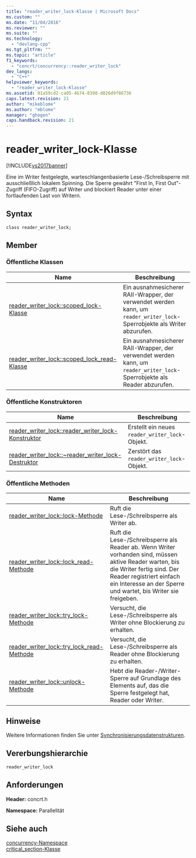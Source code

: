 ```yaml
---
title: "reader_writer_lock-Klasse | Microsoft Docs"
ms.custom: ""
ms.date: "11/04/2016"
ms.reviewer: ""
ms.suite: ""
ms.technology: 
  - "devlang-cpp"
ms.tgt_pltfrm: ""
ms.topic: "article"
f1_keywords: 
  - "concrt/concurrency::reader_writer_lock"
dev_langs: 
  - "C++"
helpviewer_keywords: 
  - "reader_writer_lock-Klasse"
ms.assetid: 91a59cd2-ca05-4b74-8398-d826d9f86736
caps.latest.revision: 21
author: "mikeblome"
ms.author: "mblome"
manager: "ghogen"
caps.handback.revision: 21
---
```

# reader_writer_lock-Klasse
[!INCLUDE[vs2017banner](../../../assembler/inline/includes/vs2017banner.md)]

Eine im Writer festgelegte, warteschlangenbasierte Lese\-\/Schreibsperre mit ausschließlich lokalem Spinning.  Die Sperre gewährt "First In, First Out"\-Zugriff \(FIFO\-Zugriff\) auf Writer und blockiert Reader unter einer fortlaufenden Last von Writern.  
  
## Syntax  
  
```  
class reader_writer_lock;  
```  
  
## Member  
  
### Öffentliche Klassen  
  
|Name|**Beschreibung**|  
|----------|----------------------|  
|[reader\_writer\_lock::scoped\_lock\-Klasse](../Topic/reader_writer_lock::scoped_lock%20Class.md)|Ein ausnahmesicherer RAII\-Wrapper, der verwendet werden kann, um `reader_writer_lock`\-Sperrobjekte als Writer abzurufen.|  
|[reader\_writer\_lock::scoped\_lock\_read\-Klasse](../Topic/reader_writer_lock::scoped_lock_read%20Class.md)|Ein ausnahmesicherer RAII\-Wrapper, der verwendet werden kann, um `reader_writer_lock`\-Sperrobjekte als Reader abzurufen.|  
  
### Öffentliche Konstruktoren  
  
|Name|**Beschreibung**|  
|----------|----------------------|  
|[reader\_writer\_lock::reader\_writer\_lock\-Konstruktor](../Topic/reader_writer_lock::reader_writer_lock%20Constructor.md)|Erstellt ein neues `reader_writer_lock`\-Objekt.|  
|[reader\_writer\_lock::~reader\_writer\_lock\-Destruktor](../Topic/reader_writer_lock::~reader_writer_lock%20Destructor.md)|Zerstört das `reader_writer_lock`\-Objekt.|  
  
### Öffentliche Methoden  
  
|Name|**Beschreibung**|  
|----------|----------------------|  
|[reader\_writer\_lock::lock\-Methode](../Topic/reader_writer_lock::lock%20Method.md)|Ruft die Lese\-\/Schreibsperre als Writer ab.|  
|[reader\_writer\_lock::lock\_read\-Methode](../Topic/reader_writer_lock::lock_read%20Method.md)|Ruft die Lese\-\/Schreibsperre als Reader ab.  Wenn Writer vorhanden sind, müssen aktive Reader warten, bis die Writer fertig sind.  Der Reader registriert einfach ein Interesse an der Sperre und wartet, bis Writer sie freigeben.|  
|[reader\_writer\_lock::try\_lock\-Methode](../Topic/reader_writer_lock::try_lock%20Method.md)|Versucht, die Lese\-\/Schreibsperre als Writer ohne Blockierung zu erhalten.|  
|[reader\_writer\_lock::try\_lock\_read\-Methode](../Topic/reader_writer_lock::try_lock_read%20Method.md)|Versucht, die Lese\-\/Schreibsperre als Reader ohne Blockierung zu erhalten.|  
|[reader\_writer\_lock::unlock\-Methode](../Topic/reader_writer_lock::unlock%20Method.md)|Hebt die Reader\-\/Writer\-Sperre auf Grundlage des Elements auf, das die Sperre festgelegt hat, Reader oder Writer.|  
  
## Hinweise  
 Weitere Informationen finden Sie unter [Synchronisierungsdatenstrukturen](../../../parallel/concrt/synchronization-data-structures.md).  
  
## Vererbungshierarchie  
 `reader_writer_lock`  
  
## Anforderungen  
 **Header:** concrt.h  
  
 **Namespace:** Parallelität  
  
## Siehe auch  
 [concurrency\-Namespace](../../../parallel/concrt/reference/concurrency-namespace.md)   
 [critical\_section\-Klasse](../../../parallel/concrt/reference/critical-section-class.md)